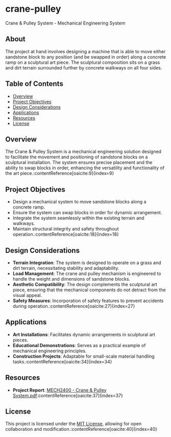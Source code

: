 # crane-pulley
Crane &amp; Pulley System - Mechanical Engineering System

## About
The project at hand involves designing a machine that is able to move either sandstone block to any position (and be swapped in order) along a concrete ramp on a sculptural art piece. The sculptural composition sits on a grass and dirt terrain surrounded further by concrete walkways on all four sides.

## Table of Contents

- [Overview](#overview)
- [Project Objectives](#project-objectives)
- [Design Considerations](#design-considerations)
- [Applications](#applications)
- [Resources](#resources)
- [License](#license)

## Overview

The Crane & Pulley System is a mechanical engineering solution designed to facilitate the movement and positioning of sandstone blocks on a sculptural installation. The system ensures precise placement and the ability to swap blocks in order, enhancing the versatility and functionality of the art piece.:contentReference[oaicite:9]{index=9}

## Project Objectives

- Design a mechanical system to move sandstone blocks along a concrete ramp.
- Ensure the system can swap blocks in order for dynamic arrangement.
- Integrate the system seamlessly within the existing terrain and walkways.
- Maintain structural integrity and safety throughout operation.:contentReference[oaicite:18]{index=18}

## Design Considerations

- **Terrain Integration**: The system is designed to operate on a grass and dirt terrain, necessitating stability and adaptability.
- **Load Management**: The crane and pulley mechanism is engineered to handle the weight and dimensions of sandstone blocks.
- **Aesthetic Compatibility**: The design complements the sculptural art piece, ensuring that the mechanical components do not detract from the visual appeal.
- **Safety Measures**: Incorporation of safety features to prevent accidents during operation.:contentReference[oaicite:27]{index=27}

## Applications

- **Art Installations**: Facilitates dynamic arrangements in sculptural art pieces.
- **Educational Demonstrations**: Serves as a practical example of mechanical engineering principles.
- **Construction Projects**: Adaptable for small-scale material handling tasks.:contentReference[oaicite:34]{index=34}

## Resources

- **Project Report**: [MECH2400 - Crane & Pulley System.pdf](MECH2400%20-%20Crane%20&%20Pulley%20System.pdf):contentReference[oaicite:37]{index=37}

## License

This project is licensed under the [MIT License](LICENSE), allowing for open collaboration and modification.:contentReference[oaicite:40]{index=40}
